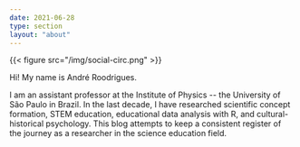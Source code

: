 ```yaml
---
date: 2021-06-28
type: section
layout: "about"
---
```


{{< figure src="/img/social-circ.png" >}}

Hi!  My name is André Roodrigues.

I am an assistant professor at the Institute of Physics -- the University of São Paulo in Brazil. In the last decade, I have researched scientific concept formation, STEM education, educational data analysis with R, and cultural-historical psychology. This blog attempts to keep a consistent register of the journey as a researcher in the science education field.
